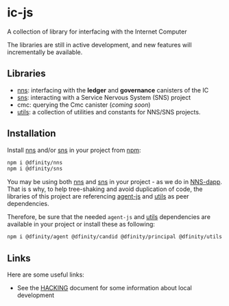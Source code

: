 # ic-js

A collection of library for interfacing with the Internet Computer

The libraries are still in active development, and new features will incrementally be available.

## Libraries

- [nns](/packages/nns): interfacing with the **ledger** and **governance** canisters of the IC
- [sns](/packages/sns): interacting with a Service Nervous System (SNS) project
- cmc: querying the Cmc canister (_coming soon_)
- [utils](/packages/utils): a collection of utilities and constants for NNS/SNS projects.

## Installation

Install [nns](/packages/nns) and/or [sns](/packages/sns) in your project from [npm](https://www.npmjs.com):

```bash
npm i @dfinity/nns
npm i @dfinity/sns
```

You may be using both [nns](/packages/nns) and [sns](/packages/sns) in your project - as we do in [NNS-dapp](https://github.com/dfinity/nns-dapp/).
That is s why, to help tree-shaking and avoid duplication of code, the libraries of this project are referencing [agent-js](https://github.com/dfinity/agent-js) and [utils](/packages/utils) as peer dependencies.

Therefore, be sure that the needed `agent-js` and [utils](/packages/utils) dependencies are available in your project or install these as following:

```bash
npm i @dfinity/agent @dfinity/candid @dfinity/principal @dfinity/utils
```

## Links

Here are some useful links:

- See the [HACKING](/HACKING.md) document for some information about local development
